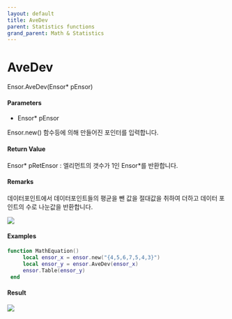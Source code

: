 ```yaml
---
layout: default
title: AveDev
parent: Statistics functions
grand_parent: Math & Statistics
---
```


# AveDev

Ensor.AveDev\(Ensor\* pEnsor\)

#### Parameters

* Ensor\* pEnsor

Ensor.new\(\) 함수등에 의해 만들어진 포인터를 입력합니다.

#### Return Value

Ensor\* pRetEnsor : 엘리먼트의 갯수가 1인 Ensor\*를 반환합니다.

#### Remarks

데이터포인트에서 데이터포인트들의 평균을 뺀 값을 절대값을 취하여 더하고 데이터 포인트의 수로 나눈값을 반환합니다.

![](/StatisticsAPI/AveDevFunc.png)

#### Examples

```lua
function MathEquation()
     local ensor_x = ensor.new("{4,5,6,7,5,4,3}")
     local ensor_y = ensor.AveDev(ensor_x)
     ensor.Table(ensor_y)
 end
```

#### Result

![](/StatisticsAPI/AveDevResultTable.png)

